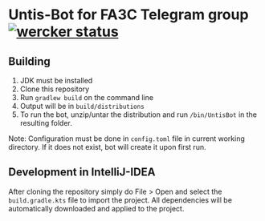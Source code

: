 # Untis-Bot for FA3C Telegram group [![wercker status](https://app.wercker.com/status/4ae26cdd649bac8513130a26096b1509/s/master "wercker status")](https://app.wercker.com/project/byKey/4ae26cdd649bac8513130a26096b1509)

## Building
1. JDK must be installed
2. Clone this repository
3. Run `gradlew build` on the command line
4. Output will be in `build/distributions`
5. To run the bot, unzip/untar the distribution and run `/bin/UntisBot` in the resulting folder.

Note: Configuration must be done in `config.toml` file in current working directory.
If it does not exist, bot will create it upon first run.

## Development in IntelliJ-IDEA
After cloning the repository simply do File > Open and select the `build.gradle.kts` file to import the project.
All dependencies will be automatically downloaded and applied to the project.
